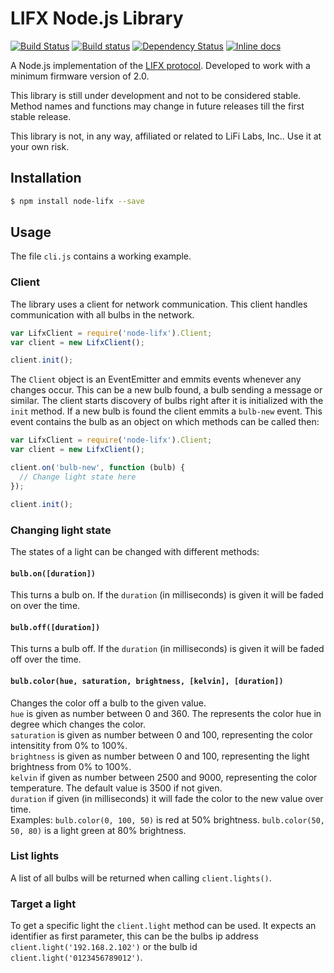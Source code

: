 # LIFX Node.js Library

[![Build Status](https://travis-ci.org/MariusRumpf/node-lifx.svg?branch=master)](https://travis-ci.org/MariusRumpf/node-lifx)
[![Build status](https://ci.appveyor.com/api/projects/status/by1ea0oh53qknq7u?svg=true)](https://ci.appveyor.com/project/MariusRumpf/node-lifx)
[![Dependency Status](https://www.versioneye.com/user/projects/557212093935300021000034/badge.svg?style=flat)](https://www.versioneye.com/user/projects/557212093935300021000034)
[![Inline docs](http://inch-ci.org/github/mariusrumpf/node-lifx.svg?branch=master)](http://inch-ci.org/github/mariusrumpf/node-lifx)

A Node.js implementation of the [LIFX protocol](https://github.com/LIFX/lifx-protocol-docs). Developed to work with a minimum firmware version of 2.0.

This library is still under development and not to be considered stable. Method names and functions may change in future releases till the first stable release.

This library is not, in any way, affiliated or related to LiFi Labs, Inc.. Use it at your own risk.

## Installation

```sh
$ npm install node-lifx --save
```

## Usage
The file `cli.js` contains a working example.

### Client
The library uses a client for network communication. This client handles communication with all bulbs in the network.
```js
var LifxClient = require('node-lifx').Client;
var client = new LifxClient();

client.init();
```
The `Client` object is an EventEmitter and emmits events whenever any changes occur. This can be a new bulb found, a bulb sending a message or similar. The client starts discovery of bulbs right after it is initialized with the `init` method. If a new bulb is found the client emmits a `bulb-new` event. This event contains the bulb as an object on which methods can be called then:

```js
var LifxClient = require('node-lifx').Client;
var client = new LifxClient();

client.on('bulb-new', function (bulb) {
  // Change light state here
});

client.init();
```

### Changing light state
The states of a light can be changed with different methods:

#### `bulb.on([duration])`  
This turns a bulb on. If the `duration` (in milliseconds) is given it will be faded on over the time.

#### `bulb.off([duration])`  
This turns a bulb off. If the `duration` (in milliseconds) is given it will be faded off over the time.

#### `bulb.color(hue, saturation, brightness, [kelvin], [duration])`  
Changes the color off a bulb to the given value.  
`hue` is given as number between 0 and 360. The represents the color hue in degree which changes the color.  
`saturation` is given as number between 0 and 100, representing the color intensitity from 0% to 100%.  
`brightness` is given as number between 0 and 100, representing the light brightness from 0% to 100%.  
`kelvin` if given as number between 2500 and 9000, representing the color temperature. The default value is 3500 if not given.  
`duration` if given (in milliseconds) it will fade the color to the new value over time.  
Examples: `bulb.color(0, 100, 50)` is red at 50% brightness. `bulb.color(50, 50, 80)` is a light green at 80% brightness.

### List lights
A list of all bulbs will be returned when calling `client.lights()`.

### Target a light
To get a specific light the `client.light` method can be used. It expects an identifier as first parameter, this can be the bulbs ip address `client.light('192.168.2.102')` or the bulb id `client.light('0123456789012')`.
